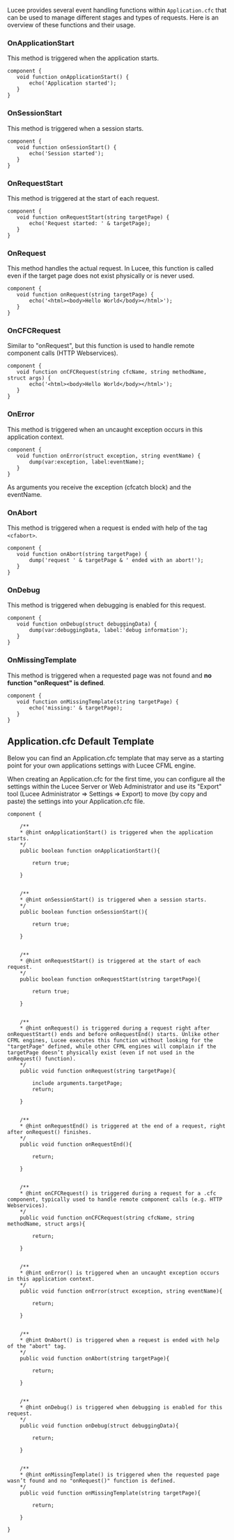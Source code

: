 <!--
{
  "title": "Event Handling in Application.cfc",
  "id": "cookbook-event-handling",
  "related": [
    "tag-application",
    "function-onrequest",
    "function-onerror",
    "function-oncfcrequest",
    "function-onabort",
    "function-ondebug",
    "function-onmissingtemplate"
  ],
  "categories": [
    "application",
    "event handling"
  ],
  "description": "An overview of event handling functions in Application.cfc for Lucee.",
  "images": {
    "before_method": "/assets/images/listeners/queryListenerBefore.png",
    "after_method_cfquery": "/assets/images/listeners/queryListenerAfter.png",
    "after_method_queryexecute": "/assets/images/listeners/queryListenerAfterNoResult.png",
    "query_result": "/assets/images/listeners/queryListenerResult.png"
  },
  "keywords": [
    "Event Handling",
    "Application.cfc",
    "onApplicationStart",
    "onSessionStart",
    "onRequestStart",
    "onRequest",
    "onCFCRequest",
    "onError",
    "onAbort",
    "onDebug",
    "onMissingTemplate"
  ]
}
-->
Lucee provides several event handling functions within `Application.cfc` that can be used to manage different stages and types of requests. Here is an overview of these functions and their usage.

### OnApplicationStart ###

This method is triggered when the application starts.

```cfs
component {
   void function onApplicationStart() {
       echo('Application started');
   }
}
```

### OnSessionStart ###

This method is triggered when a session starts.

```cfs
component {
   void function onSessionStart() {
       echo('Session started');
   }
}
```

### OnRequestStart ###

This method is triggered at the start of each request.

```cfs
component {
   void function onRequestStart(string targetPage) {
       echo('Request started: ' & targetPage);
   }
}
```

### OnRequest ###

This method handles the actual request. In Lucee, this function is called even if the target page does not exist physically or is never used.

```cfs
component {
   void function onRequest(string targetPage) {
       echo('<html><body>Hello World</body></html>');
   }
}
```

### OnCFCRequest ###

Similar to "onRequest", but this function is used to handle remote component calls (HTTP Webservices).

```cfs
component {
   void function onCFCRequest(string cfcName, string methodName, struct args) {
       echo('<html><body>Hello World</body></html>');
   }
}
```

### OnError ###

This method is triggered when an uncaught exception occurs in this application context.

```cfs
component {
   void function onError(struct exception, string eventName) {
       dump(var:exception, label:eventName);
   }
}
```

As arguments you receive the exception (cfcatch block) and the eventName.

### OnAbort ###

This method is triggered when a request is ended with help of the tag `<cfabort>`.

```cfs
component {
   void function onAbort(string targetPage) {
       dump('request ' & targetPage & ' ended with an abort!');
   }
}
```

### OnDebug ###

This method is triggered when debugging is enabled for this request.

```cfs
component {
   void function onDebug(struct debuggingData) {
       dump(var:debuggingData, label:'debug information');
   }
}
```

### OnMissingTemplate ###

This method is triggered when a requested page was not found and **no function "onRequest" is defined**.

```cfs
component {
   void function onMissingTemplate(string targetPage) {
       echo('missing:' & targetPage);
   }
}
```

## Application.cfc Default Template ##

Below you can find an Application.cfc template that may serve as a starting point for your own applications settings with Lucee CFML engine. 

When creating an Application.cfc for the first time, you can configure all the settings within the Lucee Server or Web Administrator and use its "Export" tool (Lucee Administrator => Settings => Export) to move (by copy and paste) the settings into your Application.cfc file.

```cfs
component {

    /**
    * @hint onApplicationStart() is triggered when the application starts.
    */
    public boolean function onApplicationStart(){

        return true;

    }


    /**
    * @hint onSessionStart() is triggered when a session starts.
    */
    public boolean function onSessionStart(){

        return true;

    }


    /**
    * @hint onRequestStart() is triggered at the start of each request.
    */
    public boolean function onRequestStart(string targetPage){

        return true;

    }


    /**
    * @hint onRequest() is triggered during a request right after onRequestStart() ends and before onRequestEnd() starts. Unlike other CFML engines, Lucee executes this function without looking for the "targetPage" defined, while other CFML engines will complain if the targetPage doesn’t physically exist (even if not used in the onRequest() function).
    */
    public void function onRequest(string targetPage){

        include arguments.targetPage;
        return;

    }


    /**
    * @hint onRequestEnd() is triggered at the end of a request, right after onRequest() finishes.
    */
    public void function onRequestEnd(){

        return;

    }


    /**
    * @hint onCFCRequest() is triggered during a request for a .cfc component, typically used to handle remote component calls (e.g. HTTP Webservices).
    */
    public void function onCFCRequest(string cfcName, string methodName, struct args){

        return;

    }


    /**
    * @hint onError() is triggered when an uncaught exception occurs in this application context.
    */
    public void function onError(struct exception, string eventName){

        return;

    }


    /**
    * @hint OnAbort() is triggered when a request is ended with help of the "abort" tag.
    */
    public void function onAbort(string targetPage){

        return;

    }


    /**
    * @hint onDebug() is triggered when debugging is enabled for this request.
    */
    public void function onDebug(struct debuggingData){

        return;

    }


    /**
    * @hint onMissingTemplate() is triggered when the requested page wasn’t found and no "onRequest()" function is defined.
    */
    public void function onMissingTemplate(string targetPage){

        return;

    }

}
```
